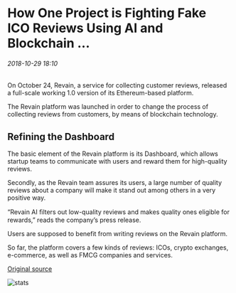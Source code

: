 # How One Project is Fighting Fake ICO Reviews Using AI and Blockchain ...

###### 2018-10-29 18:10

On October 24, Revain, a service for collecting customer reviews, released a full-scale working 1.0 version of its Ethereum-based platform.

The Revain platform was launched in order to change the process of collecting reviews from customers, by means of blockchain technology.

## Refining the Dashboard

The basic element of the Revain platform is its Dashboard, which allows startup teams to communicate with users and reward them for high-quality reviews.

Secondly, as the Revain team assures its users, a large number of quality reviews about a company will make it stand out among others in a very positive way.

“Revain AI ﬁlters out low-quality reviews and makes quality ones eligible for rewards,” reads the company’s press release.

Users are supposed to benefit from writing reviews on the Revain platform.

So far, the platform covers a few kinds of reviews: ICOs, crypto exchanges, e-commerce, as well as FMCG companies and services.

[Original source](https://cointelegraph.com/news/how-one-project-is-fighting-fake-ico-reviews-using-ai-and-blockchain)

![stats](https://c.statcounter.com/11760860/0/a89fa40b/1/ "stats")